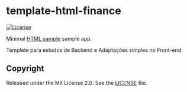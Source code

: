 # template-html-finance
[![License](http://img.shields.io/:license-apache-blue.svg)](http://www.apache.org/licenses/LICENSE-2.0.html)

Minimal [HTML sample]() sample app.

Templete para estudos de Backend e Adaptações simples no Front-end

## Copyright

Released under the Mit License 2.0. See the [LICENSE](https://github.com/quintansc/backendtest/blob/master/LICENSE) file.
